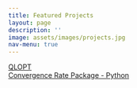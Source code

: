 ```yaml
---
title: Featured Projects
layout: page
description: ''
image: assets/images/projects.jpg
nav-menu: true
---
```


<a href="https://www.robopoto.com/qlopt/"> QLOPT </a>
<br />
<a href="https://www.robopoto.com/conv-rate-package/"> Convergence Rate Package - Python </a>
